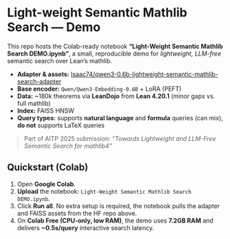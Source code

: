 # Light-weight Semantic Mathlib Search — Demo

This repo hosts the Colab-ready notebook **“Light-Weight Semantic Mathlib Search DEMO.ipynb”**, a small, reproducible demo for *lightweight, LLM-free* semantic search over Lean’s mathlib.

- **Adapter & assets:** [Isaac74/qwen3-0.6b-lightweight-semantic-mathlib-search-adapter](https://huggingface.co/Isaac74/qwen3-0.6b-lightweight-semantic-mathlib-search-adapter)
- **Base encoder:** `Qwen/Qwen3-Embedding-0.6B` + LoRA (PEFT)
- **Data:** ~180k theorems via **LeanDojo** from **Lean 4.20.1** (minor gaps vs. full mathlib)
- **Index:** FAISS HNSW
- **Query types:** supports **natural language** and **formula** queries (can mix), **do not** supports LaTeX queries

> Part of AITP 2025 submission: *“Towards Lightweight and LLM-Free Semantic Search for mathlib4”*

## Quickstart (Colab)

1. Open **Google Colab**.
2. **Upload** the notebook: `Light-Weight Semantic Mathlib Search DEMO.ipynb`.
3. Click **Run all**. No extra setup is required, the notebook pulls the adapter and FAISS assets from the HF repo above.
4. On **Colab Free (CPU-only, low RAM)**, the demo uses **7.2GB RAM** and delivers **~0.5s/query** interactive search latency.
